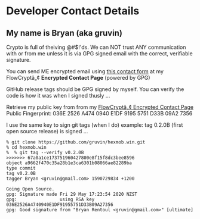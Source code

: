 # Developer Contact Details

## My name is Bryan (aka gruvin)
Crypto is full of theiving @#$!'ds. We can NOT trust ANY communication with or from
me unless it is via GPG signed email with the correct, verifiable signature.

You can send ME encrypted email using [this contact form](https://flowcrypt.com/me/gruvin)
at my FlowCryptâ„¢ **Encrypted Contact Page** (powered by GPG)

GitHub release tags should be GPG signed by myself. You can verify the code is how it was when I signed thusly ...

Retrieve my public key from from my [FlowCryptâ„¢ Encrypted Contact Page](https://flowcrypt.com/me/gruvin)
Public Fingerprint: 036E 2526 A474 0940 E1DF 9195 5751 D33B 09A2 7356

I use the same key to sign git tags (when I do) example: tag 0.2.0B (first open source release) is signed ... 


```
% git clone https://github.com/gruvin/hexmob.win.git
% cd hexmob.win
%  % git tag --verify v0.2.0B
>>>>>>> 67a0a1ce173751960427800e8f15f8dc3bee8596
object a9662f470c35a28b1e3ca6301b08066ae82289ba
type commit
tag v0.2.0B
tagger Bryan <gruvin@gmail.com> 1590729834 +1200

Going Open Source.
gpg: Signature made Fri 29 May 17:23:54 2020 NZST
gpg:                using RSA key 036E2526A4740940E1DF91955751D33B09A27356
gpg: Good signature from "Bryan Rentoul <gruvin@gmail.com>" [ultimate]
```
